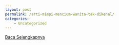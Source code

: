 ```yaml
---
layout: post
permalink: /arti-mimpi-mencium-wanita-tak-dikenal/
categories:
    - Uncategorized
---
```


[Baca Selengkapnya](/01)